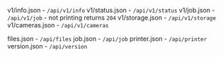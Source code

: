 v1/info.json - `/api/v1/info`
v1/status.json - `/api/v1/status`
v1/job.json - `/api/v1/job` - not printing returns `204`
v1/storage.json - `/api/v1/storage`
v1/cameras.json - `/api/v1/cameras`

files.json - `/api/files`
job.json - `/api/job`
printer.json - `/api/printer`
version.json - `/api/version`